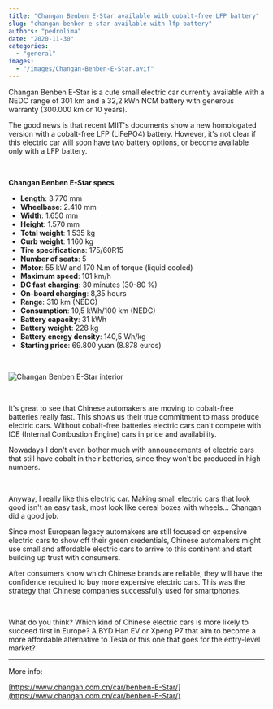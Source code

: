 ```yaml
---
title: "Changan Benben E-Star available with cobalt-free LFP battery"
slug: "changan-benben-e-star-available-with-lfp-battery"
authors: "pedrolima"
date: "2020-11-30"
categories: 
  - "general"
images: 
  - "/images/Changan-Benben-E-Star.avif"
---
```


Changan Benben E-Star is a cute small electric car currently available with a NEDC range of 301 km and a 32,2 kWh NCM battery with generous warranty (300.000 km or 10 years).

The good news is that recent MIIT's documents show a new homologated version with a cobalt-free LFP (LiFePO4) battery. However, it's not clear if this electric car will soon have two battery options, or become available only with a LFP battery.

 

**Changan Benben E-Star specs**

- **Length**: 3.770 mm
- **Wheelbase**: 2.410 mm
- **Width**: 1.650 mm
- **Height**: 1.570 mm
- **Total weight**: 1.535 kg
- **Curb weight**: 1.160 kg
- **Tire specifications**: 175/60R15
- **Number of seats**: 5
- **Motor**: 55 kW and 170 N.m of torque (liquid cooled)
- **Maximum speed**: 101 km/h
- **DC fast charging**: 30 minutes (30-80 %)
- **On-board charging**: 8,35 hours
- **Range**: 310 km (NEDC)
- **Consumption**: 10,5 kWh/100 km (NEDC)
- **Battery capacity**: 31 kWh
- **Battery weight**: 228 kg
- **Battery energy density**: 140,5 Wh/kg
- **Starting price**: 69.800 yuan (8.878 euros)

 

![Changan Benben E-Star interior](images/Changan-Benben-E-Star-interior.avif)

 

It's great to see that Chinese automakers are moving to cobalt-free batteries really fast. This shows us their true commitment to mass produce electric cars. Without cobalt-free batteries electric cars can't compete with ICE (Internal Combustion Engine) cars in price and availability.

Nowadays I don't even bother much with announcements of electric cars that still have cobalt in their batteries, since they won't be produced in high numbers.

 

Anyway, I really like this electric car. Making small electric cars that look good isn't an easy task, most look like cereal boxes with wheels... Changan did a good job.

Since most European legacy automakers are still focused on expensive electric cars to show off their green credentials, Chinese automakers might use small and affordable electric cars to arrive to this continent and start building up trust with consumers.

After consumers know which Chinese brands are reliable, they will have the confidence required to buy more expensive electric cars. This was the strategy that Chinese companies successfully used for smartphones.

 

What do you think? Which kind of Chinese electric cars is more likely to succeed first in Europe? A BYD Han EV or Xpeng P7 that aim to become a more affordable alternative to Tesla or this one that goes for the entry-level market?

---

More info:

[https://www.changan.com.cn/car/benben-E-Star/](https://www.changan.com.cn/car/benben-E-Star/)
